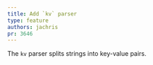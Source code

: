 ```yaml
---
title: Add `kv` parser
type: feature
authors: jachris
pr: 3646
---
```


The `kv` parser splits strings into key-value pairs.
